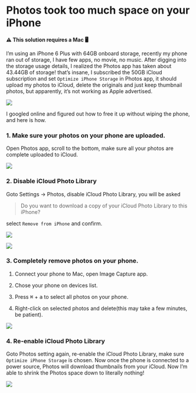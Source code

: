 # Photos took too much space on your iPhone

**⚠️ This solution requires a Mac 🖥️**

I’m using an iPhone 6 Plus with 64GB onboard storage, recently my phone ran out of storage, I have few apps, no movie, no music. After digging into the storage usage details, I realized the Photos app has taken about 43.44GB of storage! that’s insane, I subscribed the 50GB iCloud subscription and set `Optimize iPhone Storage` in Photos app, it should upload my photos to iCloud, delete the originals and just keep thumbnail photos, but apparently, it’s not working as Apple advertised.

![](./photos-took-too-much-space-on-your-iphone/storage-detail-before.jpg)

I googled online and figured out how to free it up without wiping the phone, and here is how.

### 1. Make sure your photos on your phone are uploaded.

Open Photos app, scroll to the bottom, make sure all your photos are complete uploaded to iCloud.

![](./photos-took-too-much-space-on-your-iphone/upload-complete.jpg)

### 2. Disable iCloud Photo Library

Goto Settings -> Photos, disable iCloud Photo Library, you will be asked

> Do you want to download a copy of your iCloud Photo Library to this iPhone?

select `Remove from iPhone` and confirm.

![](./photos-took-too-much-space-on-your-iphone/disable-icloud-1.jpg)

![](./photos-took-too-much-space-on-your-iphone/disable-icloud-2.jpg)

### 3. Completely remove photos on your phone.

1. Connect your phone to Mac, open Image Capture app.

1. Chose your phone on devices list.

1. Press <kbd>⌘</kbd> + <kbd>a</kbd> to select all photos on your phone.

1. Right-click on selected photos and delete(this may take a few minutes, be patient).

![](./photos-took-too-much-space-on-your-iphone/image-capture.jpg)

### 4. Re-enable iCloud Photo Library

Goto Photos setting again, re-enable the iCloud Photo Library, make sure `Optimize iPhone Storage` is chosen. Now once the phone is connected to a power source, Photos will download thumbnails from your iCloud. Now I’m able to shrink the Photos space down to literally nothing!

![](./photos-took-too-much-space-on-your-iphone/storage-detail-after.jpg)
